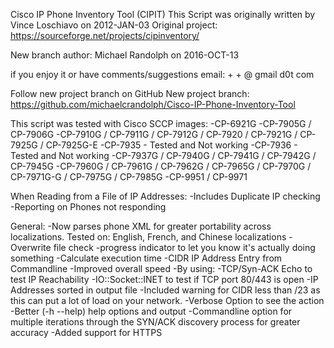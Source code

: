 Cisco IP Phone Inventory Tool (CIPIT)
This Script was originally written by Vince Loschiavo on 2012-JAN-03 Original project: https://sourceforge.net/projects/cipinventory/

New branch author: Michael Randolph on 2016-OCT-13

if you enjoy it or have comments/suggestions
  email: <first name> + <c> + <last name> @ gmail d0t com

Follow new project branch on GitHub
New project branch: https://github.com/michaelcrandolph/Cisco-IP-Phone-Inventory-Tool

This script was tested with Cisco SCCP images:
	-CP-6921G
	-CP-7905G / CP-7906G
	-CP-7910G / CP-7911G / CP-7912G / CP-7920 / CP-7921G / CP-7925G / CP-7925G-E
	-CP-7935 - Tested and Not working
	-CP-7936 - Tested and Not working
	-CP-7937G / CP-7940G / CP-7941G / CP-7942G / CP-7945G
	-CP-7960G / CP-7961G / CP-7962G / CP-7965G / CP-7970G / CP-7971G-G / CP-7975G / CP-7985G
	-CP-9951 / CP-9971

When Reading from a File of IP Addresses:
	-Includes Duplicate IP checking
	-Reporting on Phones not responding

General:
	-Now parses phone XML for greater portability across localizations.
		Tested on: English, French, and Chinese localizations
	-Overwrite file check
	-progress indicator to let you know it's actually doing something
	-Calculate execution time
	-CIDR IP Address Entry from Commandline
	-Improved overall speed
		-By using:
		   -TCP/Syn-ACK Echo to test IP Reachability
		   -IO::Socket::INET to test if TCP port 80/443 is open
	-IP Addresses sorted in output file
	-Included warning for CIDR less than /23 as this can
		put a lot of load on your network.
	-Verbose Option to see the action
	-Better (-h --help) help options and output
	-Commandline option for multiple iterations through the SYN/ACK discovery process for greater accuracy
	-Added support for HTTPS
